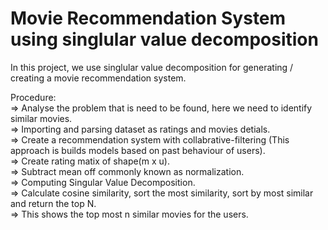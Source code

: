  # Movie Recommendation System using singlular value decomposition
 
 In this project, we use singlular value decomposition for generating / creating a movie recommendation system.                           

Procedure:                                                                                                                  
=> Analyse the problem that is need to be found, here we need to identify similar movies.                                           
=> Importing and parsing dataset as ratings and movies detials.                                                                                       
=> Create a recommendation system with collabrative-filtering (This approach is builds models based on past behaviour of users).                     
=> Create rating matix of shape(m x u).                                                                                                   
=> Subtract mean off commonly known as normalization.                                                                       
=> Computing Singular Value Decomposition.                                                                                
=> Calculate cosine similarity, sort the most similarity, sort by most similar and return the top N.                                           
=> This shows the top most n similar movies for the users.                                                                        
 
